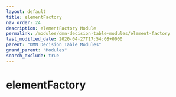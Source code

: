```yaml
---
layout: default
title: elementFactory
nav_order: 24
description: elementFactory Module
permalink: /modules/dmn-decision-table-modules/element-factory
last_modified_date: 2020-04-27T17:54:08+0000
parent: "DMN Decision Table Modules"
grand_parent: "Modules"
search_exclude: true
---
```


# elementFactory
